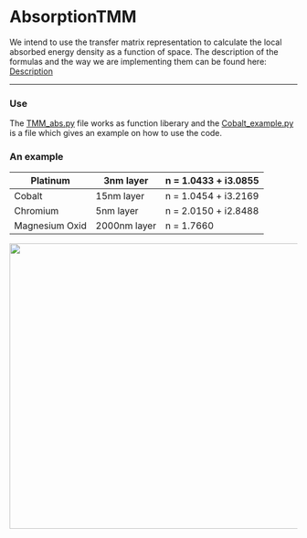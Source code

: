 # AbsorptionTMM
We intend to use the transfer matrix representation to calculate the local absorbed energy density as a function of space. 
The description of the formulas and the way we are implementing them can be found here: [Description](https://github.com/udcm-su/AbsorptionTMM/blob/master/Transfermatrix_Description.pdf)

  --- 
### Use
The [TMM_abs.py](https://github.com/udcm-su/AbsorptionTMM/blob/master/TMM_abs.py) file works as function liberary and the [Cobalt_example.py](https://github.com/udcm-su/AbsorptionTMM/blob/master/Cobalt_example.py) is a file which gives an example on how to use the code. 
### An example

  
| Platinum       	| 3nm layer    	| n = 1.0433 + i3.0855 	|
|----------------	|--------------	|----------------------	|
| Cobalt         	| 15nm layer   	| n = 1.0454 + i3.2169 	|
| Chromium       	| 5nm layer    	| n = 2.0150 + i2.8488 	|
| Magnesium Oxid 	| 2000nm layer 	| n = 1.7660           	|


  
  <img src="https://github.com/udcm-su/AbsorptionTMM/blob/master/5Layer.png" width="620" height="500" />



